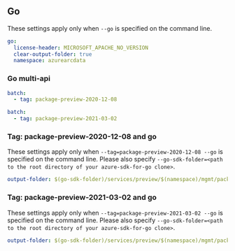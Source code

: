 ## Go

These settings apply only when `--go` is specified on the command line.

```yaml $(go)
go:
  license-header: MICROSOFT_APACHE_NO_VERSION
  clear-output-folder: true
  namespace: azurearcdata
```

### Go multi-api

``` yaml $(go) && $(multiapi)
batch:
  - tag: package-preview-2020-12-08
```

``` yaml $(go) && $(multiapi)
batch:
  - tag: package-preview-2021-03-02
```

### Tag: package-preview-2020-12-08 and go

These settings apply only when `--tag=package-preview-2020-12-08 --go` is specified on the command line.
Please also specify `--go-sdk-folder=<path to the root directory of your azure-sdk-for-go clone>`.

```yaml $(tag) == 'package-preview-2020-12-08' && $(go)
output-folder: $(go-sdk-folder)/services/preview/$(namespace)/mgmt/package-preview-2020-12-08/$(namespace)
```

### Tag: package-preview-2021-03-02 and go

These settings apply only when `--tag=package-preview-2021-03-02 --go` is specified on the command line.
Please also specify `--go-sdk-folder=<path to the root directory of your azure-sdk-for-go clone>`.

```yaml $(tag) == 'package-preview-2021-03-02' && $(go)
output-folder: $(go-sdk-folder)/services/preview/$(namespace)/mgmt/package-preview-2021-03-02/$(namespace)
```
